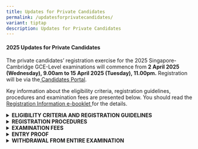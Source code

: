 ```yaml
---
title: Updates for Private Candidates
permalink: /updatesforprivatecandidates/
variant: tiptap
description: Updates for Private Candidates
---
```

<p></p>
<h4><strong>2025 Updates for Private Candidates</strong></h4>
<p>The private candidates’ registration exercise for the 2025 Singapore-Cambridge
GCE-Level examinations will commence from <strong>2 April 2025 (Wednesday), 9.00am to 15 April 2025 (Tuesday), 11.00pm.</strong> Registration
will be via the<a href="https://myexams.seab.gov.sg/auth/login" rel="noopener noreferrer nofollow" target="_blank"> Candidates Portal</a>.</p>
<p>Key information about the eligibility criteria, registration guidelines,
procedures and examination fees are presented below. You should read the
<a href="https://go.gov.sg/registration-information-for-private-candidates" rel="noopener nofollow" target="_blank">Registration Information e-booklet</a><a href="https://go.gov.sg/registration-information-for-private-candidates" rel="noopener noreferrer nofollow" target="_blank"> </a>for
the details.</p>
<div data-type="detailGroup" class="isomer-accordion isomer-accordion-white">
<details class="isomer-details">
<summary><strong>ELIGIBILITY CRITERIA AND REGISTRATION GUIDELINES</strong>
</summary>
<div data-type="detailsContent" class="isomer-details-content">
<p>The minimum age requirements and maximum number of subjects allowed for
each examination level are:</p>
<table style="minWidth: 75px">
<colgroup>
<col>
<col>
<col>
</colgroup>
<tbody>
<tr>
<td rowspan="1" colspan="1">
<p><strong>Examination Level</strong>
</p>
</td>
<td rowspan="1" colspan="1">
<p><strong>Minimum Age Required as at 1<sup>st</sup>&nbsp;January of the examination year</strong>
</p>
</td>
<td rowspan="1" colspan="1">
<p><strong>Maximum Number of Subjects Allowed</strong>
</p>
</td>
</tr>
<tr>
<td rowspan="1" colspan="1">
<p>GCE N(A)- and N(T)- Level</p>
</td>
<td rowspan="1" colspan="1">
<p>15</p>
</td>
<td rowspan="1" colspan="1">
<p>9</p>
</td>
</tr>
<tr>
<td rowspan="1" colspan="1">
<p>GCE O-Level</p>
</td>
<td rowspan="1" colspan="1">
<p>15</p>
</td>
<td rowspan="1" colspan="1">
<p>9</p>
</td>
</tr>
<tr>
<td rowspan="1" colspan="1">
<p>GCE A-Level</p>
</td>
<td rowspan="1" colspan="1">
<p>17</p>
</td>
<td rowspan="1" colspan="1">
<ul data-tight="true" class="tight">
<li>
<p>5 H1 subjects and 3 H2 subjects; or</p>
</li>
<li>
<p>3 H1 subjects and 4 H2 subjects</p>
</li>
</ul>
</td>
</tr>
</tbody>
</table>
<p>&nbsp;</p>
<p>Please note the following guidelines:</p>
<ul data-tight="true" class="tight">
<li>
<p>For school candidates studying in Government/ Government-Aided/ Independent/
Specialised schools, you cannot register as a private candidate.</p>
</li>
</ul>
<p>&nbsp;</p>
<ul data-tight="true" class="tight">
<li>
<p>For private candidates, you are allowed to register for more than one
GCE-Level examination (e.g. GCE O-Level and A-Level). However, you<strong> cannot </strong>register
for both the GCE-Level examinations and admission tests i.e. Admission
Exercise for International Students (AEIS) and School Placement Exercise
for Returning Singaporeans-Secondary (SPERS-Sec), in the same examination
year.
<br>
</p>
<p>While most subjects in the national examinations do not have a pre-requisite
criteria, there are certain subjects with their specific eligibility criteria.
Please refer to the <a href="https://go.gov.sg/registration-information-for-private-candidates" rel="noopener noreferrer nofollow" target="_blank">Registration Information e-booklet.</a>
</p>
</li>
</ul>
<p></p>
<ul data-tight="true" class="tight">
<li>
<p>You must read the following documents before you register for the examinations:</p>
<p></p>
</li>
</ul>
<p>1.&nbsp;&nbsp;&nbsp;&nbsp; <a href="https://go.gov.sg/registration-information-for-private-candidates" rel="noopener noreferrer nofollow" target="_blank">Registration Information e-booklet</a> contains
information such as subjects / papers, examination fees, etc.</p>
<p></p>
<p>2.&nbsp;&nbsp;&nbsp;&nbsp; <a href="https://go.gov.sg/seab-rulesandregulations-secondary" rel="noopener noreferrer nofollow" target="_blank">Examination Rules and Regulations for GCE N(A), N(T) and O-Level candidates</a>,
<a href="https://go.gov.sg/seab-rulesandregulations-gce-a-level" rel="noopener noreferrer nofollow" target="_blank">Examination Rules and Regulations for GCE A-Level candidates</a>
</p>
<p></p>
<p>3.&nbsp;&nbsp;&nbsp;&nbsp; <a href="https://file.go.gov.sg/guideonexamregistration.pdf" rel="noopener noreferrer nofollow" target="_blank">Candidates Portal guide on examination registration</a>
</p>
</div>
</details>
<details class="isomer-details">
<summary><strong>REGISTRATION PROCEDURES</strong>
</summary>
<div data-type="detailsContent" class="isomer-details-content">
<p></p>
<p><strong>For Singaporean/ Singapore Permanent Residents/ Foreign Identification Number (FIN) holders)</strong>
</p>
<p></p>
<p>If you are a Singaporean or a Singapore Permanent Resident or a FIN holder
using FIN Identification Number, you <strong>must </strong>register for
the examination with your Singpass credentials in the <a href="https://myexams.seab.gov.sg/auth/login" rel="noopener noreferrer nofollow" target="_blank">Candidates Portal</a>.</p>
<p>You may refer to the <a href="https://go.gov.sg/cpaccountcreationguidesingpassusers" rel="noopener noreferrer nofollow" target="_blank">guide for Singpass users</a>&nbsp;for
the steps to register for the examinations.</p>
<p>Please ensure that your Singpass is activated before the start of registration.
Please visit the&nbsp;<a href="https://www.singpass.gov.sg/home/ui/login" rel="noopener noreferrer nofollow" target="_blank">Singpass website</a>&nbsp;for
details on how to register or activate your Singpass account. Please cater
sufficient time for these activities to prevent delays in registration.</p>
<p></p>
<p><strong>For Foreign passport holders</strong>
</p>
<p>If you are using a foreign passport number to register for the examination,
please create an account in the <a href="https://myexams.seab.gov.sg/auth/login" rel="noopener noreferrer nofollow" target="_blank">Candidates Portal</a>.</p>
<p>You may refer to the <a href="https://go.gov.sg/cpaccountcreationguidenonsingpassusers" rel="noopener noreferrer nofollow" target="_blank">guide for non-Singpass users</a>&nbsp;for
the steps to create an account and register for the examinations.</p>
</div>
</details>
<details class="isomer-details">
<summary><strong>EXAMINATION FEES</strong>
</summary>
<div data-type="detailsContent" class="isomer-details-content">
<p>
<br><strong>Fees payable</strong>
</p>
<p>The examination fees for this year’s subjects can be found in the <a href="https://go.gov.sg/registration-information-for-private-candidates" rel="noopener noreferrer nofollow" target="_blank">Registration Information e-booklet.</a> All
fees are inclusive of GST at the prevailing rate.</p>
<p>The examination fees are dependent on the subjects you are registering
for and your citizenship status at the point of registration. Your examination
fees will not be refunded if your citizenship status is changed after your
registration.</p>
<p>Please ensure that you provide correct citizenship information during
registration. Candidates will be required to pay for the differences in
the registration fees if incorrect information is provided.</p>
<p>
<br><strong>Mode of payment</strong>
</p>
<p>You must pay your examination fees via a credit/debit card or PayNow in
the&nbsp;<a href="https://myexams.seab.gov.sg/auth/login" rel="noopener noreferrer nofollow" target="_blank">Candidates Portal</a>&nbsp;before
the registration deadline of <strong>15 April 2025, 11.00pm. </strong>You
will not be registered for the examinations if payment is made after this
deadline.
<br>
</p>
<p>You cannot use the funds in your Edusave account and Post-Secondary Education
Account (PSEA) to pay for the examination fees.</p>
</div>
</details>
<details class="isomer-details">
<summary><strong>ENTRY PROOF</strong>
</summary>
<div data-type="detailsContent" class="isomer-details-content">
<p></p>
<p><strong>Entry Proof for Mid-Year and Year-End Examinations</strong>
</p>
<p>Please refer to &nbsp;the important dates for candidates for the timelines
in which you would receive your Entry Proof.</p>
<p></p>
<p>You may be posted to different examination centres for the various Mode
of Assessment (MOA) i.e. Oral, Science Practical, Written examinations.
As such, it is important to check the venue indicated in your Entry Proof
before the examinations.</p>
<p></p>
<p>If you have registered for the Science Practical examinations, please
note that the venues and reporting timings are not indicated on your Entry
Proof as the information will only be made available at least 7 days before
each of your examinations via email. Please refer below for more information.</p>
<p></p>
<p>You may refer to the <a href="https://file.go.gov.sg/guideonexamregistration.pdf" rel="noopener noreferrer nofollow" target="_blank">guide on examination registration</a>&nbsp;for
the steps to retrieve your Entry Proof from the system.</p>
<p></p>
<p><strong>Please print your Entry Proof as you are required to bring it for your examinations for attendance verification.</strong>
</p>
<p></p>
<p><strong>Science Practical Examination Schedule</strong>
</p>
<p>The assigned examination centres and reporting time for your Science Practical
examination will be communicated to you <strong>at least</strong>  <strong>7 days</strong> before
the examinations via email. Please ensure that your email address is valid
to receive the email.</p>
<p></p>
<p>Please contact <a href="https://form.gov.sg/5dc02f345f93b5001904159d" rel="noopener noreferrer nofollow" target="_blank">SEAB</a> if
you have not received the examination schedules 7 days before your Science
Practical examination date.</p>
<p></p>
<p><strong>Subject amendments</strong>
</p>
<p>All amendments of subjects (including deleting of subjects) must be made
through the <a href="https://myexams.seab.gov.sg/auth/login" rel="noopener noreferrer nofollow" target="_blank">Candidates Portal</a> by <strong>28 May 2025, 11:00pm</strong>.
Amendment requests via email or phone call will not be accepted. A fee
of $30 (inclusive of GST) per subject is payable if you make amendments
after you have paid your examination fees, or after the registration deadline
of 15 April 2025, 11.00pm. This excludes the fee for each of your added
subjects. The fees for the added subjects are inclusive of GST.</p>
</div>
</details>
<details class="isomer-details">
<summary><strong>WITHDRAWAL FROM ENTIRE EXAMINATION</strong>
</summary>
<div data-type="detailsContent" class="isomer-details-content">
<p>All applications for withdrawals must be made through the <a href="https://myexams.seab.gov.sg/auth/login" rel="noopener noreferrer nofollow" target="_blank">Candidates Portal</a> by <strong>1 September 2025.</strong> &nbsp;Withdrawal
requests made after this date will not be considered and candidates will
receive an Absent grade for the subjects they did not sit for.</p>
<p></p>
<p><strong>Withdrawal with refund of the subject fees</strong>
</p>
<p>a)&nbsp;&nbsp;&nbsp;&nbsp;&nbsp; A 50% refund of the subject fees paid
will be provided if your withdrawal request is submitted to SEAB by 25
June 2025, 11.00pm and you have not sat for any component of the registered
subjects that you are withdrawing from.</p>
<p></p>
<p>b)&nbsp;&nbsp;&nbsp;&nbsp;&nbsp; A 100% refund of the subject fees paid
will be provided if you have been admitted to a tertiary Institution after
registration and your withdrawal request is submitted via the <a href="https://myexams.seab.gov.sg/auth/login" rel="noopener noreferrer nofollow" target="_blank">Candidates Portal</a> with
the supporting documents confirming your tertiary admission by <strong>25 June 2025, 11.00pm. </strong>The
letter of acceptance from tertiary institutions for admission to a full-time
course must be issued within the year 2025 and dated after the date you
have registered for examination.</p>
<p></p>
<p>Please note that late registration fee and subject amendment fees are
non-refundable. You will receive your refund approximately one month after
your withdrawal request has been approved by SEAB.</p>
</div>
</details>
</div>
<p></p>